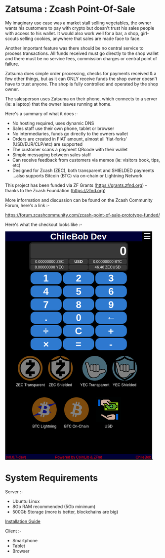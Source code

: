 # Zatsuma : Zcash Point-Of-Sale

My imaginary use case was a market stall selling vegetables, the owner wants his customers to pay with crypto but doesn't trust his sales people with access to his wallet. It would also work well for a bar, a shop, girl-scouts selling cookies, anywhere that sales are made face to face.

Another important feature was there should be no central service to process transactions. All funds received must go directly to the shop wallet and there must be no service fees, commission charges or central point of failure.

Zatsuma does simple order processing, checks for payments received & a few other things, but as it can ONLY receive funds the shop owner doesn't have to trust anyone. The shop is fully controlled and operated by the shop owner.

The salesperson uses Zatsuma on their phone, which connects to a server (ie: a laptop) that the owner leaves running at home. 

Here's a summary of what it does :-

- No hosting required, uses dynamic DNS
- Sales staff use their own phone, tablet or browser
- No intermediaries, funds go directly to the owners wallet
- Orders are created in FIAT amount, almost all 'fiat-forks' (USD/EUR/CLP/etc) are supported
- The customer scans a payment QRcode with their wallet
- Simple messaging between sales staff
- Can receive feedback from customers via memos (ie: visitors book, tips, etc)
- Designed for Zcash (ZEC), both transparent and SHIELDED payments
  ...also supports Bitcoin (BTC) via on-chain or Lightning Network

This project has been funded via ZF Grants (https://grants.zfnd.org) - thanks to the Zcash Foundation (https://zfnd.org)

More information and discussion can be found on the Zcash Community Forum, here's a link :-

https://forum.zcashcommunity.com/zcash-point-of-sale-prototype-funded/

Here's what the checkout looks like :-

![alt text](https://github.com/ChileBob/Zatsuma/blob/master/screenshots/checkout-0.0.7-dev.png "Zatsuma Checkout")

# System Requirements

Server :-

- Ubuntu Linux 
- 8Gb RAM recommended (5Gb minimum)
- 500Gb Storage (more is better, blockchains are big)

[Installation Guide](https://github.com/ChileBob/Zatsuma/blob/master/INSTALL.md)

Client :-

- Smartphone
- Tablet
- Browser

